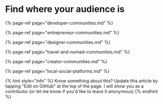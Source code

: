 # Find where your audience is

{% page-ref page="developer-communities.md" %}

{% page-ref page="entrepreneur-communities.md" %}

{% page-ref page="designer-communities.md" %}

{% page-ref page="travel-and-nomad-communities.md" %}

{% page-ref page="creator-communities.md" %}

{% page-ref page="local-social-platforms.md" %}



{% hint style="info" %}
Know something about this? Update this article by tapping "Edit on GitHub" at the top of the page. I will show you as a contributor \(or let me know if you'd like to leave it anonymous\)
{% endhint %}

